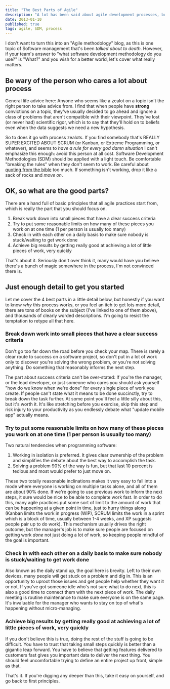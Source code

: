 ```yaml
---
title: "The Best Parts of Agile"
description: "A lot has been said about agile development processes, but at its heart there are 4 simple principles you should understand. Let's take a look at the best parts of Agile practices."
date: 2013-01-10 
published: true
tags: agile, SDM, process
---
```


I don't want to turn this into an "Agile methodology" blog, as this is one topic of Software management that's been *talked about to death*. However, if your team's answer to "what software development methodology do you use?" is "What?" and you wish for a better world, let's cover what really matters.

## Be wary of the person who cares a lot about process
General life advice here: Anyone who seems like a zealot on a topic isn't the right person to take advice from. I find that when people have **strong** convictions on a topic, they've usually decided to go ahead and ignore a class of problems that aren't compatible with their viewpoint. They've lost (or never had) scientific rigor, which is to say that they'll hold on to beliefs even when the data suggests we need a new hypothesis. 

So to does it go with process zealots. If you find somebody that's REALLY SUPER EXCITED ABOUT SCRUM (or Kanban, or Extreme Programming, or whatever), and seems to *have a rule for every god damn situation* I can't emphasize this enough: avoid this person at all cost. Software Development Methodologies (SDM) should be applied with a light touch. Be comfortable "breaking the rules" when they don't seem to work. Be careful about [quoting from the bible](http://www.amazon.com/Agile-Software-Development-Scrum/dp/0130676349/ref=la_B001H6ODMC_1_2?ie=UTF8&qid=1357311522&sr=1-2 "Agile Software Development with Scrum") too much. If something isn't working, drop it like a sack of rocks and *move on*. 

## OK, so what are the good parts?
There are a hand full of basic principles that all agile practices start from, which is really the part that you should focus on. 

1. Break work down into small pieces that have a clear success criteria
2. Try to put some reasonable limits on how many of these pieces you work on at one time (1 per person is usually too many)
3. Check in with each other on a daily basis to make sure nobody is stuck/waiting to get work done
4. Achieve big results by getting really good at achieving a lot of little pieces of work, very quickly

That's about it. Seriously don't over think it, many would have you believe there's a bunch of magic somewhere in the process, I'm not convinced there is. 

## Just enough detail to get you started
Let me cover the 4 best parts in a little detail below, but honestly if you want to know *why* this process works, or you feel an itch to get lots more detail, there are tons of books on the subject (I've linked to one of them above), and thousands of clearly worded descriptions. I'm going to resist the temptation to retype all that here.

### Break down work into small pieces that have a clear success criteria
Don't go too far down the road before you check your map. There is rarely a clear route to success on a software project, so don't put in a lot of work only to discover you're solving the wrong problem, or you're not solving anything. Do something that reasonably informs the next step. 

The part about success criteria can't be over-stated: If you're the manager, or the lead developer, or just someone who cares you should ask yourself "how do we know when we're done" for every single piece of work you create. If people can't state what it means to be done succinctly, try to break down the task further. At some point you'll feel a little silly about this, but it's worth it. It's like stretching before you exercise, skip this step and risk injury to your productivity as you endlessly debate what "update mobile app" actually means. 

### Try to put some reasonable limits on how many of these pieces you work on at one time (1 per person is usually too many)
Two natural tendencies when programming software:
1. Working in isolation is preferred. It gives clear ownership of the problem and simplifies the debate about the best way to accomplish the task. 
2. Solving a problem 90% of the way is fun, but that last 10 percent is tedious and most would prefer to just move on.

These two totally reasonable inclinations makes it very easy to fall into a mode where everyone is working on multiple tasks alone, and all of them are about 90% done. If we're going to use previous work to inform the next steps, it sure would be nice to be able to complete work fast. In order to do this, many agile practices put some sort of limit to the amount of work that can be happening at a given point in time, just to hurry things along (Kanban limits the work in progress (WIP), SCRUM limits the work in a sprint which is a block of time, usually between 1-4 weeks, and XP suggests people pair up to do work). This mechanism usually drives the right outcome, but the manager's job is to make sure people are focused on getting work *done* not just doing a lot of work, so keeping people mindful of the goal is important. 

### Check in with each other on a daily basis to make sure nobody is stuck/waiting to get work done
Also known as the daily stand up, the goal here is brevity. Left to their own devices, many people will get stuck on a problem and dig in. This is an opportunity to uproot those issues and get people help whether they want it or not. If you've got someone idle who's not sure what to do next, this is also a good time to connect them with the next piece of work. The daily meeting is routine maintenance to make sure everyone is on the same page. It's invaluable for the manager who wants to stay on top of what's happening without micro-managing. 

### Achieve big results by getting really good at achieving a lot of little pieces of work, very quickly
If you don't believe this is true, doing the rest of the stuff is going to be difficult. You have to trust that taking small steps quickly is better than a gigantic leap forward. You have to believe that getting features delivered to customers fast gives you important data to deliver the next thing. You should feel uncomfortable trying to define an entire project up front, simple as that. 

That's it. If you're digging any deeper than this, take it easy on yourself, and go back to first principles.
